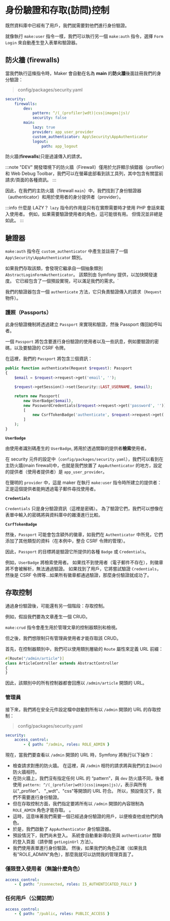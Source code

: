 # 身份驗證和存取(訪問)控制

既然資料庫中已經有了用戶，我們就需要對他們進行身份驗證。

就像執行 `make:user` 指令一樣，我們可以執行另一個 `make:auth` 指令，選擇 `Form Login` 來自動產生登入表單和驗證器。

## 防火牆 (firewalls)

當我們執行這條指令時，Maker 會自動在名為 **main** 的**防火牆**後面註冊我們的身分驗證：

> config/packages/security.yaml

```yaml
security:
    firewalls:
        dev:
            pattern: ^/(_(profiler|wdt)|css|images|js)/
            security: false
        main:
            lazy: true
            provider: app_user_provider
            custom_authenticator: App\Security\AppAuthenticator
            logout:
                path: app_logout
```

防火牆(**firewalls**)只是過濾傳入的請求。

:::note "DEV"
開發環境下的防火牆（Firewall）僅用於允許顯示偵錯器（profiler）和 Web Debug Toolbar，我們可以在螢幕底部看到該工具列，其中包含有關當前請求/頁面的各種資訊。
:::

因此，在我們的主防火牆（firewall `main`）中，我們找到了身份驗證器（authenticator）和用於使用者的身分提供者（provider）。

:::info 什麼是 LAZY？
`lazy` 指令的作用是只有在實際需要時才使用 PHP 會話來載入使用者。 例如，如果需要驗證使用者的角色，這可能很有用。 但情況並非總是如此。
:::

## 驗證器

`make:auth` 指令在 `custom_authenticator` 中產生並註冊了一個 `App\Security\AppAuthenticato`r 類別。

如果我們存取該類，會發現它繼承自一個抽象類別 `AbstractLoginFormAuthenticator`。 該類別由 Symfony 提供，以加快開發速度。 它已經包含了一個預設實現，可以滿足我們的需求。`

我們的驗證器包含一個 `authenticate` 方法，它只負責驗證傳入的請求（`Request` 物件）。

### 護照（Passports）

此身份驗證機制將透過建立 `Passport` 來實現和驗證，然後 Passport 傳回給呼叫者。

一個 `Passport` 將包含要進行身份驗證的使用者以及一些訊息，例如要驗證的密碼，以及要驗證的 CSRF 令牌。

在這裡，我們的 `Passport` 將包含三個資訊：

```php
public function authenticate(Request $request): Passport
{
    $email = $request->request->get('email', '');

    $request->getSession()->set(Security::LAST_USERNAME, $email);

    return new Passport(
        new UserBadge($email),
        new PasswordCredentials($request->request->get('password', '')),
        [
            new CsrfTokenBadge('authenticate', $request->request->get('_csrf_token')),
        ]
    );
}
```

**`UserBadge`**

由使用者識別碼產生的 `UserBadge`, 將用於透過關聯的提供者**檢索**使用者。

在 security 元件的設定中（`config/packages/security.yaml`），我們可以看到在主防火牆(main firewall)中，也就是我們放置了 `AppAuthenticator` 的地方，設定的提供者（使用者提供者）是 `app_user_provider`。

在聲明的 `provider` 中，這是 maker 在執行 `make:user` 指令時所建立的提供者：正是這個提供者能夠透過電子郵件尋找使用者。

**`Credentials`**

`Credentials` 只是身分驗證資訊（這裡是密碼）。 為了驗證它們，我們可以想像在表單中輸入的密碼將與資料庫中的雜湊進行比較。

**`CsrfTokenBadge`**

然後，`Passport` 可能會包含額外的徽章，如我們在 `Authenticator` 中所見，它們添加了其他類型的資料（在本例中，整合 CSRF 令牌的管理）。

因此，`Passport` 的目標將是驗證它所提供的各種 `Badge` 或 `Credentials`。

例如，`UserBadge` 將檢索使用者。 如果找不到使用者（電子郵件不存在），則徽章將不會被解析，無法通過驗證。 如果找到了用戶，它將嘗試驗證 `Credentials`，然後是 CSRF 令牌等...如果所有徽章都通過驗證，那麼身份驗證就成功了。

## 存取控制

通過身份驗證後，可能還有另一個階段：存取控制。

例如，假設我們要為文章產生一個 CRUD。

`make:crud` 指令會產生用於管理文章的控制器類別和檢視。

但之後，我們想限制只有管理員使用者才能存取該 CRUD。

首先，在控制器類別中，我們可以使用類別層級的 `Route` 屬性來定義 URL 前綴：

```php
#[Route("/admin/article")]
class ArticleController extends AbstractController
{
}
```

因此，該類別中的所有控制器都會回應以 `/admin/article` 開頭的 URL。

### 管理員

接下來，我們將在安全元件設定檔中啟動對所有以 `/admin` 開頭的 URL 的存取控制：

> config/packages/security.yaml

```yaml
security:
    access_control:
        - { path: ^/admin, roles: ROLE_ADMIN }
```

現在，當我們要查看以 `/admin` 開頭的 URL 時，Symfony 將執行以下操作：

-   檢查請求對應的防火牆。 在這裡，與 `/admin` 相符的請求將與我們的主(`main`)防火牆相符。
-   在防火牆上，我們沒有指定任何 URL 的 “pattern”，與 `dev` 防火牆不同，後者使用 `pattern: ^/(_(profiler|wdt)|css|images|js)/`，表示與所有以"\_profiler"、 "\_wdt"、"css"等開頭的 URL 符合。 所以，預設情況下，我們不需要進行身份驗證。
-   但在存取控制方面，我們指定要將所有以 `/admin` 開頭的內容限制為 `ROLE_ADMIN` 角色才能存取。 。
-   這時，這意味著我們需要一個已經過身份驗證的用戶，以便檢查他或他們的角色。
-   於是，我們啟動了 `AppAuthenticator` 身份驗證器。
-   預設情況下，我們尚未登入。 系統會自動重新導向至與 `authenticator` 關聯的登入頁面（請參閱 `getLoginUrl` 方法）。
-   我們使用表單進行身份驗證。 然後，如果我們的角色正確（如果我具有"ROLE_ADMIN"角色），那麼我就可以訪問我的管理頁面了。

### 僅限登入使用者（無論什麼角色）

```yaml
access_control:
    - { path: ^/connected, roles: IS_AUTHENTICATED_FULLY }
```

### 任何用戶（公開訪問）

```yaml
access_control:
    - { path: ^/public, roles: PUBLIC_ACCESS }
```
